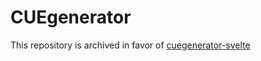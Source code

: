 # CUEgenerator

This repository is archived in favor of [cuegenerator-svelte](https://github.com/DmitryVarennikov/cuegenerator-svelte)